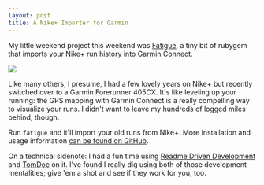 ```yaml
---
layout: post
title: A Nike+ Importer for Garmin
---
```


My little weekend project this weekend was
[Fatigue](http://github.com/holman/fatigue), a tiny bit of rubygem that imports
your Nike+ run history into Garmin Connect.

<img src="http://cl.ly/2Ma2/Nike_Garmin.png" />

Like many others, I presume, I had a few lovely years on Nike+ but recently
switched over to a Garmin Forerunner 405CX. It's like leveling up your running:
the GPS mapping with Garmin Connect is a really compelling way to visualize
your runs. I didn't want to leave my hundreds of logged miles behind, though.

Run `fatigue` and it'll import your old runs from Nike+. More installation and
usage information [can be found on GitHub](http://github.com/holman/fatigue).

On a technical sidenote: I had a fun time using [Readme Driven
Development](http://tom.preston-werner.com/2010/08/23/readme-driven-development.html)
and [TomDoc](http://tomdoc.org) on it. I've found I really dig using both of
those development mentalities; give 'em a shot and see if they work for you,
too.
